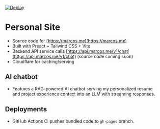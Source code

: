 [![Deploy](https://github.com/marcoss/marcoss.github.io/actions/workflows/deploy.yml/badge.svg)](https://github.com/marcoss/marcoss.github.io/actions)

# Personal Site

- Source code for [https://marcos.me](https://marcos.me)
- Built with Preact + Tailwind CSS + Vite
- Backend API service calls [https://api.marcos.me/v1/chat](https://api.marcos.me/v1/chat) (source code coming soon)
- Cloudflare for caching/serving

## AI chatbot

- Features a RAG-powered AI chatbot serving my personalized resume and project experience context into an LLM with streaming responses.

## Deployments

- GitHub Actions CI pushes bundled code to `gh-pages` branch.
